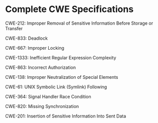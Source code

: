 

# Complete CWE Specifications

CWE-212: Improper Removal of Sensitive Information Before Storage or Transfer

CWE-833: Deadlock

CWE-667: Improper Locking

CWE-1333: Inefficient Regular Expression Complexity

CWE-863: Incorrect Authorization

CWE-138: Improper Neutralization of Special Elements

CWE-61: UNIX Symbolic Link (Symlink) Following

CWE-364: Signal Handler Race Condition

CWE-820: Missing Synchronization

CWE-201: Insertion of Sensitive Information Into Sent Data